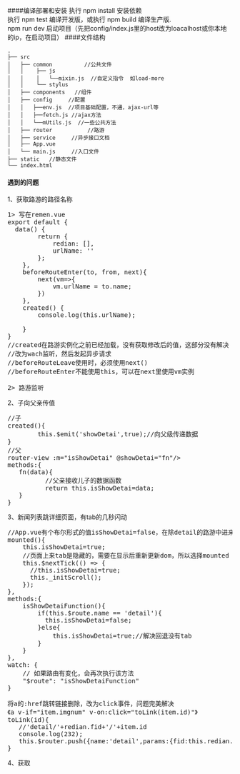 ####编译部署和安装
执行 npm install 安装依赖<br>
执行 npm test 编译开发版，或执行 npm build 编译生产版.<br>
npm run dev 启动项目（先把config/index.js里的host改为loacalhost或你本地的ip，在启动项目）
####文件结构

```
.
├── src
│   ├── common          //公共文件
│   │    ├── js
│   │    │   └──mixin.js  //自定义指令  如load-more
│   │    └── stylus
│   ├── components   //组件
│   ├── config     //配置
│   │ 	├──env.js  //项目基础配置，不通，ajax-url等
│   │	├──fetch.js //ajax方法
│   │	└──mUtils.js  //一些公共方法
│   ├── router           //路游
│   ├── service     //异步接口文档
│   ├── App.vue        
│   └── main.js	    //入口文件
├── static   //静态文件
└── index.html
```

#### 遇到的问题
1、获取路游的路径名称
<pre>
1> 写在remen.vue
export default {
  data() {
        return {
            redian: [],
            urlName: ''
        };
    },
    beforeRouteEnter(to, from, next){
        next(vm=>{
            vm.urlName = to.name;
        })
    },
    created() {
        console.log(this.urlName);
        
    }
}
//created在路游实例化之前已经加载，没有获取修改后的值，这部分没有解决
//改为wach监听，然后发起异步请求
//beforeRouteLeave使用时，必须使用next()
//beforeRouteEnter不能使用this，可以在next里使用vm实例

2> 路游监听
</pre>
2、子向父亲传值
<pre>
//子
created(){
    	this.$emit('showDetai',true);//向父级传递数据
}
//父
router-view :m="isShowDetai" @showDetai="fn"/>
methods:{
   fn(data){
          //父亲接收儿子的数据函数
          return this.isShowDetai=data;
   }
}
</pre>
3、新闻列表跳详细页面，有tab的几秒闪动
<pre>
//App.vue有个布尔形式的值isShowDetai=false，在除detail的路游中进来修改isShowDetai=true，使其tab显示出来,在进入detail页面时修改isShowDetai=false值在传回App.vue，使其tab隐藏(利用路游监听，路游没改变不能监听改变)
mounted(){
	this.isShowDetai=true;
	//页面上来tab是隐藏的，需要在显示后重新更新dom，所以选择mounted
    this.$nextTick(() => {
      //this.isShowDetai=true;
      this._initScroll();
    });
},
methods:{
	isShowDetaiFunction(){
        if(this.$route.name == 'detail'){
          this.isShowDetai=false;
        }else{
        	this.isShowDetai=true;//解决回退没有tab
        }
    }
},
watch: {
    // 如果路由有变化，会再次执行该方法
    "$route": "isShowDetaiFunction"
}

将a的:href跳转链接删除，改为click事件，问题完美解决
《a v-if="item.imgnum" v-on:click="toLink(item.id)"》
toLink(id){
   //'detail/'+redian.fid+'/'+item.id
   console.log(232);
   this.$router.push({name:'detail',params:{fid:this.redian.fid,id:id}});
}
</pre>
4、获取